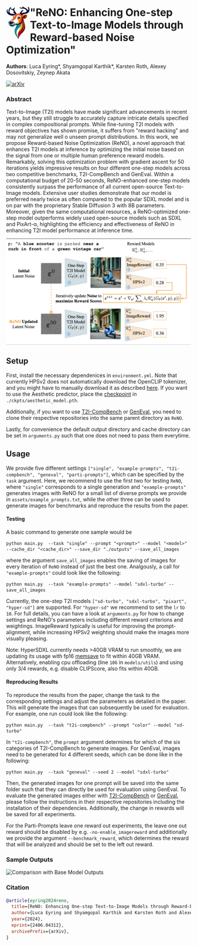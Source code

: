 # <img align="left" src="assets/logo.png" width="65"> "ReNO: Enhancing One-step Text-to-Image Models through Reward-based Noise Optimization"

__Authors__: Luca Eyring*, Shyamgopal Karthik*, Karsten Roth, Alexey Dosovitskiy, Zeynep Akata

[![arXiv](https://img.shields.io/badge/arXiv-Paper-<COLOR>.svg)](https://arxiv.org/abs/2406.04312v1)

### Abstract
Text-to-Image (T2I) models have made significant advancements in recent years, but they still struggle to accurately capture intricate details specified in complex compositional prompts. While fine-tuning T2I models with reward objectives has shown promise, it suffers from "reward hacking" and may not generalize well o unseen prompt distributions. In this work, we propose Reward-based Noise Optimization (ReNO), a novel approach that enhances T2I models at inference by optimizing the initial noise based on the signal from one or multiple human preference reward models. Remarkably, solving this optimization problem with gradient ascent for 50 iterations yields impressive results on four different one-step models across two competitive benchmarks, T2I-CompBench and GenEval. Within a computational budget of 20-50 seconds, ReNO-enhanced one-step models consistently surpass the performance of all current open-source Text-to-Image models. Extensive user studies demonstrate that our model is preferred nearly twice as often compared to the popular SDXL model and is on par with the proprietary Stable Diffusion 3 with 8B parameters. Moreover, given the same computational resources, a ReNO-optimized one-step model outperforms widely used open-source models such as SDXL and PixArt-α, highlighting the efficiency and effectiveness of ReNO in enhancing T2I model performance at inference time.

![](assets/concept.png "Pipeline for ReNO")


## Setup
First, install the necessary dependenices in `environment.yml`. Note that currently HPSv2 does not automatically download the OpenCLIP tokenizer, and you might have to manually download it as described [here](https://github.com/tgxs002/HPSv2/issues/30). If you want to use the Aesthetic predictor, place the [checkpoint](https://github.com/christophschuhmann/improved-aesthetic-predictor/raw/main/ava+logos-l14-linearMSE.pth) in `./ckpts/aesthetic_model.pth`.

Additionally, if you want to use [T2I-CompBench](https://github.com/Karine-Huang/T2I-CompBench/tree/main) or [GenEval](https://github.com/djghosh13/geneval/tree/main), you need to clone their respective repositories into the same parent directory as `ReNO`.

Lastly, for convenience the default output directory and cache directory can be set in `arguments.py` such that one does not need to pass them everytime.

## Usage
We provide five different settings `["single", "example-prompts", "t2i-compbench", "geneval", "parti-prompts"]`, which can be specified by the `task` argument. Here, we recommend to use the first two for testing `ReNO`, where `"single"` corresponds to a single generation and `"example-prompts"` generates images with ReNO for a small list of diverse prompts we provide in `assets/example_prompts.txt`, while the other three can be used to generate images for benchmarks and reproduce the results from the paper.

#### Testing
A basic command to generate one sample would be
```
python main.py  --task "single" --prompt "<prompt>" --model "<model>" --cache_dir "<cache_dir>" --save_dir "./outputs" --save_all_images
```
where the argument `save_all_images` enables the saving of images for every iteration of `ReNO` instead of just the best one.
Analgously, a call for `"example-prompts"` could look like the following:

```
python main.py  --task "example-prompts" --model "sdxl-turbo" --save_all_images
```

Currently, the one-step T2I models `["sd-turbo", "sdxl-turbo", "pixart", "hyper-sd"]` are supported. For `"hyper-sd"` we recommend to set the `lr` to `10`.
For full details, you can have a look at `arguments.py` for how to change settings and ReNO's parameters including different reward criterions and weightings. ImageReward typically is useful for improving the prompt-alignment, while increasing HPSv2 weighting should make the images more visually pleasing.

Note: HyperSDXL currently needs >40GB VRAM to run smoothly, we are updating its usage with fp16 [memsave](https://github.com/plutonium-239/memsave_torch) to fit within 40GB VRAM. Alternatively, enabling cpu offloading (line `106` in `models/utils`) and using only 3/4 rewards, e.g. disable CLIPScore, also fits within 40GB.

#### Reproducing Results
To reproduce the results from the paper, change the task to the corresponding settings and adjust the parameters as detailed in the paper. This will generate the images that can subsequently be used for evaluation. For example, one run could look like the following:

```
python main.py  --task "t2i-compbench" --prompt "color" --model "sd-turbo"
```

In `"t2i-compbench"`, the `prompt` argument determines for which of the six categories of T2I-CompBench to generate images. For GenEval, images need to be generated for 4 different seeds, which can be done like in the following:

```
python main.py  --task "geneval" --seed 2 --model "sdxl-turbo"
```
Then, the generated images for one prompt will be saved into the same folder such that they can directly be used for evaluation using GenEval. To evaluate the generated images either with [T2I-CompBench](https://github.com/Karine-Huang/T2I-CompBench/tree/main) or [GenEval](https://github.com/djghosh13/geneval/tree/main), please follow the instructions in their respective repositories including the installation of their dependencies. Additionally, the change in rewards will be saved for all experiments.

For the Parti-Prompts leave one reward out experiments, the leave one out reward should be disabled by e.g. `-no-enable_imagereward` and additionally we provide the argument `--benchmark_reward`, which determines the reward that will be analyzed and should be set to the left out reward.

### Sample Outputs
![](assets/examples.png "Comparison with Base Model Outputs")



### Citation
```bibtex
@article{eyring2024reno,
  title={ReNO: Enhancing One-step Text-to-Image Models through Reward-based Noise Optimization}, 
  author={Luca Eyring and Shyamgopal Karthik and Karsten Roth and Alexey Dosovitskiy and Zeynep Akata},
  year={2024},
  eprint={2406.04312},
  archivePrefix={arXiv},
}
```
